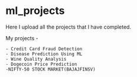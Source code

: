 # ml_projects

Here I upload all the projects that I have completed.

My projects - 
    

    - Credit Card Fraud Detection
    - Disease Prediction Using ML
    - Wine Quality Analysis
    - Dogecoin Price Prediction
    -NIFTY-50 STOCK MARKET(BAJAJFINSV)